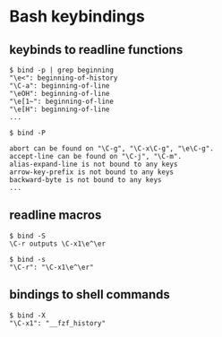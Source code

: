 # Bash keybindings

## keybinds to readline functions

```text
$ bind -p | grep beginning
"\e<": beginning-of-history
"\C-a": beginning-of-line
"\eOH": beginning-of-line
"\e[1~": beginning-of-line
"\e[H": beginning-of-line
...
```

```text
$ bind -P

abort can be found on "\C-g", "\C-x\C-g", "\e\C-g".
accept-line can be found on "\C-j", "\C-m".
alias-expand-line is not bound to any keys
arrow-key-prefix is not bound to any keys
backward-byte is not bound to any keys
...
```

## readline macros

```text
$ bind -S
\C-r outputs \C-x1\e^\er

$ bind -s
"\C-r": "\C-x1\e^\er"
```

## bindings to shell commands

```text
$ bind -X
"\C-x1": "__fzf_history"
```

